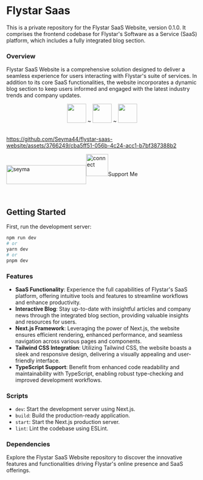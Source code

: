 # Flystar Saas

This is a private repository for the Flystar SaaS Website, version 0.1.0. It comprises the frontend codebase for Flystar's Software as a Service (SaaS) platform, which includes a fully integrated blog section.

### Overview
Flystar SaaS Website is a comprehensive solution designed to deliver a seamless experience for users interacting with Flystar's suite of services. In addition to its core SaaS functionalities, the website incorporates a dynamic blog section to keep users informed and engaged with the latest industry trends and company updates.

<div align="center">
  <img height="50" src="https://user-images.githubusercontent.com/25181517/183890598-19a0ac2d-e88a-4005-a8df-1ee36782fde1.png">  ~  <img height="50" src="https://user-images.githubusercontent.com/25181517/202896760-337261ed-ee92-4979-84c4-d4b829c7355d.png">  ~  <img height="50" src="https://github.com/marwin1991/profile-technology-icons/assets/136815194/5f8c622c-c217-4649-b0a9-7e0ee24bd704">
</div>
</div>
<br/>

https://github.com/Seyma44/flystar-saas-website/assets/3766249/cba5ff51-056b-4c24-acc1-b7bf387388b2

<p  align="left">
<a  href="https://www.buymeacoffee.com/seyma">  <img  align="center"  src="https://cdn.buymeacoffee.com/buttons/v2/default-blue.png"  height="50"  width="210"  alt="seyma"  /></a><img src="https://github.com/Seyma44/Seyma44/assets/3766249/64d2e76f-d677-40bc-a519-096f0179ad17" width="58px" alt="connect">Support Me</p> 

<br/>

## Getting Started

First, run the development server:

```bash
npm run dev
# or
yarn dev
# or
pnpm dev
```

### Features
- **SaaS Functionality**: Experience the full capabilities of Flystar's SaaS platform, offering intuitive tools and features to streamline workflows and enhance productivity.
- **Interactive Blog**: Stay up-to-date with insightful articles and company news through the integrated blog section, providing valuable insights and resources for users.
- **Next.js Framework**: Leveraging the power of Next.js, the website ensures efficient rendering, enhanced performance, and seamless navigation across various pages and components.
- **Tailwind CSS Integration**: Utilizing Tailwind CSS, the website boasts a sleek and responsive design, delivering a visually appealing and user-friendly interface.
- **TypeScript Support**: Benefit from enhanced code readability and maintainability with TypeScript, enabling robust type-checking and improved development workflows.

### Scripts
- `dev`: Start the development server using Next.js.
- `build`: Build the production-ready application.
- `start`: Start the Next.js production server.
- `lint`: Lint the codebase using ESLint.

### Dependencies

Explore the Flystar SaaS Website repository to discover the innovative features and functionalities driving Flystar's online presence and SaaS offerings.


